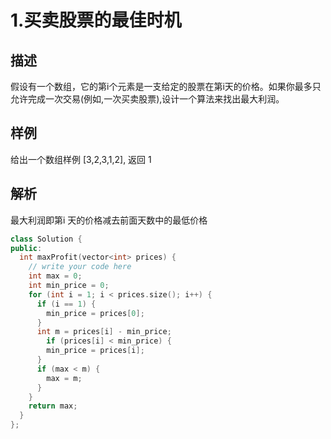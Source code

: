 # 1.买卖股票的最佳时机

## 描述

假设有一个数组，它的第i个元素是一支给定的股票在第i天的价格。如果你最多只允许完成一次交易(例如,一次买卖股票),设计一个算法来找出最大利润。

## 样例

给出一个数组样例 [3,2,3,1,2], 返回 1 

## 解析

最大利润即第i 天的价格减去前面天数中的最低价格

```C++
class Solution {
public:
  int maxProfit(vector<int> prices) {
    // write your code here
    int max = 0;
    int min_price = 0;
    for (int i = 1; i < prices.size(); i++) {
      if (i == 1) {
        min_price = prices[0]; 
      }
      int m = prices[i] - min_price;
        if (prices[i] < min_price) {
        min_price = prices[i];
      }
      if (max < m) {
        max = m;
      }
    }
    return max;
  }
};
```
